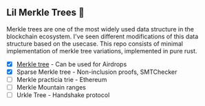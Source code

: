 ## Lil Merkle Trees 🌴

Merkle trees are one of the most widely used data structure in the blockchain ecosystem. I've seen different modifications of this data structure based on the usecase. 
This repo consists of minimal implementation of merkle tree variations, implemented in pure rust. 

- [x] [Merkle tree](./src/merkle_tree.rs) - Can be used for Airdrops
- [X] Sparse Merkle tree - Non-inclusion proofs, SMTChecker
- [ ] Merkle practicia trie - Ethereum 
- [ ] Merkle Mountain ranges 
- [ ] Urkle Tree - Handshake protocol